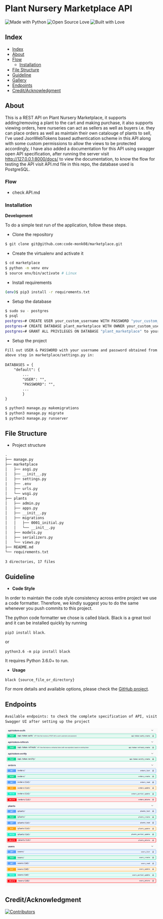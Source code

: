 # Plant Nursery Marketplace API

![Made with Python](https://img.shields.io/badge/Made%20with-Python-blueviolet?style=for-the-badge&images=python)  ![Open Source Love](https://img.shields.io/badge/Open%20Source-%E2%99%A5-red?style=for-the-badge&images=open-source-initiative)  ![Built with Love](https://img.shields.io/badge/Built%20With-%E2%99%A5-critical?style=for-the-badge&images=ko-fi)  



## Index

- [Index](#index)
- [About](#about)
- [Flow](#flow)
  - [Installation](#installation)
- [File Structure](#file-structure)
- [Guideline](#guideline)
- [Gallery](#gallery)
- [Endpoints](#endpoints)
- [Credit/Acknowledgment](#creditacknowledgment)


## About
This is a REST API on Plant Nursery Marketplace, it supports adding/removing a plant to the cart and making purchase, it also supports viewing orders, here nurseries can act as sellers as well as buyers i.e. they can place orders as well as maintain their own catalouge of plants to sell, I've used JsonWebTokens based authentication scheme in this API along with some custom permissions to allow the views to be protected accordingly, I have also added a documentation for this API using swagger open API specification, after running the server visit http://127.0.0.1:8000/docs/ to view the documentation, to know the flow for testing the API visit API.md file in this repo, the database used is PostgreSQL.


### Flow

- check API.md

### Installation

**Development**

To do a simple test run of the application, follow these steps.

- Clone the repository

```bash
$ git clone git@github.com:code-monk08/marketplace.git
```

- Create the virtualenv and activate it

```bash
$ cd marketplace
$ python -m venv env
$ source env/bin/activate # Linux
```

- Install requirements

```bash
(env)$ pip3 install -r requirements.txt
```


- Setup the database

```bash
$ sudo su - postgres
$ psql
postgres=# CREATE USER your_custom_username WITH PASSWORD "your_custom_password";
postgres=# CREATE DATABASE plant_marketplace WITH OWNER your_custom_username ENCODING 'utf-8';
postgres=# GRANT ALL PRIVILEGES ON DATABASE "plant_marketplace" to your_custom_username;
```

- Setup the project


```
Fill out USER & PASSWORD with your username and password obtained from above step in marketplace/settings.py in:

DATABASES = {
    "default": {
        ...
        "USER": "",
        "PASSWORD": "",
        ...
        }
}
```
```bash
$ python3 manage.py makemigrations
$ python3 manage.py migrate
$ python3 manage.py runserver
```

## File Structure
- Project structure

```
.
├── manage.py
├── marketplace
│   ├── asgi.py
│   ├── __init__.py
│   ├── settings.py
|   ├── .env
│   ├── urls.py
│   └── wsgi.py
├── plants
│   ├── admin.py
│   ├── apps.py
│   ├── __init__.py
│   ├── migrations
│   │   ├── 0001_initial.py
│   │   └── __init__.py
│   ├── models.py
│   ├── serializers.py
│   └── views.py
├── README.md
└── requirements.txt

3 directories, 17 files
```

## Guideline

- __Code Style__

In order to maintain the code style consistency across entire project we use a code formatter. Therefore, we kindly suggest you to do the same whenever you push commits to this project. 

The python code formatter we chose is called black. Black is a great tool and it can be installed quickly by running 

`pip3 install black`.  

or

`python3.6 -m pip install black`

It requires Python 3.6.0+ to run.

- __Usage__

`black {source_file_or_directory}`

For more details and available options, please check the [GitHub project](https://github.com/psf/black).

## Endpoints

`Available endpoints: to check the complete specification of API, visit Swagger UI after setting up the project`

<p align="center">
  <img src="./images/1.png">
</p>

## Credit/Acknowledgment

[![Contributors](https://img.shields.io/github/contributors/code-monk08/marketplace?style=for-the-badge)](https://github.com/code-monk08/marketplace/graphs/contributors)